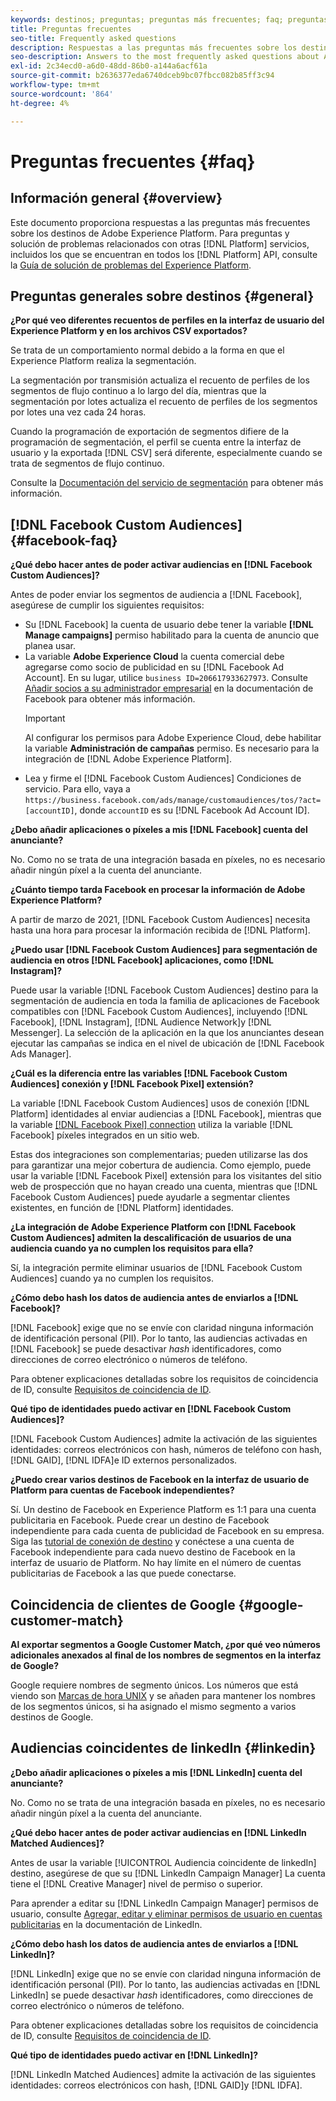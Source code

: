 ```yaml
---
keywords: destinos; preguntas; preguntas más frecuentes; faq; preguntas más frecuentes sobre destinos
title: Preguntas frecuentes
seo-title: Frequently asked questions
description: Respuestas a las preguntas más frecuentes sobre los destinos de Adobe Experience Platform
seo-description: Answers to the most frequently asked questions about Adobe Experience Platform destinations
exl-id: 2c34ecd0-a6d0-48dd-86b0-a144a6acf61a
source-git-commit: b2636377eda6740dceb9bc07fbcc082b85ff3c94
workflow-type: tm+mt
source-wordcount: '864'
ht-degree: 4%

---
```


# Preguntas frecuentes {#faq}

## Información general {#overview}

Este documento proporciona respuestas a las preguntas más frecuentes sobre los destinos de Adobe Experience Platform. Para preguntas y solución de problemas relacionados con otras [!DNL Platform] servicios, incluidos los que se encuentran en todos los [!DNL Platform] API, consulte la [Guía de solución de problemas del Experience Platform](../landing/troubleshooting.md).

## Preguntas generales sobre destinos {#general}

**¿Por qué veo diferentes recuentos de perfiles en la interfaz de usuario del Experience Platform y en los archivos CSV exportados?**

Se trata de un comportamiento normal debido a la forma en que el Experience Platform realiza la segmentación.

La segmentación por transmisión actualiza el recuento de perfiles de los segmentos de flujo continuo a lo largo del día, mientras que la segmentación por lotes actualiza el recuento de perfiles de los segmentos por lotes una vez cada 24 horas.

Cuando la programación de exportación de segmentos difiere de la programación de segmentación, el perfil se cuenta entre la interfaz de usuario y la exportada [!DNL CSV] será diferente, especialmente cuando se trata de segmentos de flujo continuo.

Consulte la [Documentación del servicio de segmentación](../segmentation/home.md) para obtener más información.

## [!DNL Facebook Custom Audiences] {#facebook-faq}

**¿Qué debo hacer antes de poder activar audiencias en [!DNL Facebook Custom Audiences]?**

Antes de poder enviar los segmentos de audiencia a [!DNL Facebook], asegúrese de cumplir los siguientes requisitos:

* Su [!DNL Facebook] la cuenta de usuario debe tener la variable **[!DNL Manage campaigns]** permiso habilitado para la cuenta de anuncio que planea usar.
* La variable **Adobe Experience Cloud** la cuenta comercial debe agregarse como socio de publicidad en su [!DNL Facebook Ad Account]. En su lugar, utilice `business ID=206617933627973`. Consulte [Añadir socios a su administrador empresarial](https://www.facebook.com/business/help/1717412048538897) en la documentación de Facebook para obtener más información.
   >[!IMPORTANT]
   >
   > Al configurar los permisos para Adobe Experience Cloud, debe habilitar la variable **Administración de campañas** permiso. Es necesario para la integración de [!DNL Adobe Experience Platform].
* Lea y firme el [!DNL Facebook Custom Audiences] Condiciones de servicio. Para ello, vaya a `https://business.facebook.com/ads/manage/customaudiences/tos/?act=[accountID]`, donde `accountID` es su [!DNL Facebook Ad Account ID].

**¿Debo añadir aplicaciones o píxeles a mis [!DNL Facebook] cuenta del anunciante?**

No. Como no se trata de una integración basada en píxeles, no es necesario añadir ningún píxel a la cuenta del anunciante.

**¿Cuánto tiempo tarda Facebook en procesar la información de Adobe Experience Platform?**

A partir de marzo de 2021, [!DNL Facebook Custom Audiences] necesita hasta una hora para procesar la información recibida de [!DNL Platform].

**¿Puedo usar [!DNL Facebook Custom Audiences] para segmentación de audiencia en otros [!DNL Facebook] aplicaciones, como [!DNL Instagram]?**

Puede usar la variable [!DNL Facebook Custom Audiences] destino para la segmentación de audiencia en toda la familia de aplicaciones de Facebook compatibles con [!DNL Facebook Custom Audiences], incluyendo [!DNL Facebook], [!DNL Instagram], [!DNL Audience Network]y [!DNL Messenger]. La selección de la aplicación en la que los anunciantes desean ejecutar las campañas se indica en el nivel de ubicación de [!DNL Facebook Ads Manager].

**¿Cuál es la diferencia entre las variables [!DNL Facebook Custom Audiences] conexión y [!DNL Facebook Pixel] extensión?**

La variable [!DNL Facebook Custom Audiences] usos de conexión [!DNL Platform] identidades al enviar audiencias a [!DNL Facebook], mientras que la variable [[!DNL Facebook Pixel] connection](../destinations/catalog/advertising/facebook-pixel.md) utiliza la variable [!DNL Facebook] píxeles integrados en un sitio web.

Estas dos integraciones son complementarias; pueden utilizarse las dos para garantizar una mejor cobertura de audiencia. Como ejemplo, puede usar la variable [!DNL Facebook Pixel] extensión para los visitantes del sitio web de prospección que no hayan creado una cuenta, mientras que [!DNL Facebook Custom Audiences] puede ayudarle a segmentar clientes existentes, en función de [!DNL Platform] identidades.

**¿La integración de Adobe Experience Platform con [!DNL Facebook Custom Audiences] admiten la descalificación de usuarios de una audiencia cuando ya no cumplen los requisitos para ella?**

Sí, la integración permite eliminar usuarios de [!DNL Facebook Custom Audiences] cuando ya no cumplen los requisitos.

**¿Cómo debo hash los datos de audiencia antes de enviarlos a [!DNL Facebook]?**

[!DNL Facebook] exige que no se envíe con claridad ninguna información de identificación personal (PII). Por lo tanto, las audiencias activadas en [!DNL Facebook] se puede desactivar *hash* identificadores, como direcciones de correo electrónico o números de teléfono.

Para obtener explicaciones detalladas sobre los requisitos de coincidencia de ID, consulte [Requisitos de coincidencia de ID](catalog/social/facebook.md#id-matching-requirements).

**Qué tipo de identidades puedo activar en [!DNL Facebook Custom Audiences]?**

[!DNL Facebook Custom Audiences] admite la activación de las siguientes identidades: correos electrónicos con hash, números de teléfono con hash, [!DNL GAID], [!DNL IDFA]e ID externos personalizados.

**¿Puedo crear varios destinos de Facebook en la interfaz de usuario de Platform para cuentas de Facebook independientes?**

Sí. Un destino de Facebook en Experience Platform es 1:1 para una cuenta publicitaria en Facebook. Puede crear un destino de Facebook independiente para cada cuenta de publicidad de Facebook en su empresa. Siga las [tutorial de conexión de destino](/help/destinations/ui/connect-destination.md) y conéctese a una cuenta de Facebook independiente para cada nuevo destino de Facebook en la interfaz de usuario de Platform. No hay límite en el número de cuentas publicitarias de Facebook a las que puede conectarse.

## Coincidencia de clientes de Google {#google-customer-match}

**Al exportar segmentos a Google Customer Match, ¿por qué veo números adicionales anexados al final de los nombres de segmentos en la interfaz de Google?**

Google requiere nombres de segmento únicos. Los números que está viendo son [Marcas de hora UNIX](https://www.unixtimestamp.com/) y se añaden para mantener los nombres de los segmentos únicos, si ha asignado el mismo segmento a varios destinos de Google.

## Audiencias coincidentes de linkedIn {#linkedin}

**¿Debo añadir aplicaciones o píxeles a mis [!DNL LinkedIn] cuenta del anunciante?**

No. Como no se trata de una integración basada en píxeles, no es necesario añadir ningún píxel a la cuenta del anunciante.

**¿Qué debo hacer antes de poder activar audiencias en [!DNL LinkedIn Matched Audiences]?**

Antes de usar la variable [!UICONTROL Audiencia coincidente de linkedIn] destino, asegúrese de que su [!DNL LinkedIn Campaign Manager] La cuenta tiene el [!DNL Creative Manager] nivel de permiso o superior.

Para aprender a editar su [!DNL LinkedIn Campaign Manager] permisos de usuario, consulte [Agregar, editar y eliminar permisos de usuario en cuentas publicitarias](https://www.linkedin.com/help/lms/answer/5753) en la documentación de LinkedIn.

**¿Cómo debo hash los datos de audiencia antes de enviarlos a [!DNL LinkedIn]?**

[!DNL LinkedIn] exige que no se envíe con claridad ninguna información de identificación personal (PII). Por lo tanto, las audiencias activadas en [!DNL LinkedIn] se puede desactivar *hash* identificadores, como direcciones de correo electrónico o números de teléfono.

Para obtener explicaciones detalladas sobre los requisitos de coincidencia de ID, consulte [Requisitos de coincidencia de ID](catalog/social/linkedin.md#id-matching-requirements).

**Qué tipo de identidades puedo activar en [!DNL LinkedIn]?**

[!DNL LinkedIn Matched Audiences] admite la activación de las siguientes identidades: correos electrónicos con hash, [!DNL GAID]y [!DNL IDFA].
